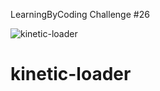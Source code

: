 LearningByCoding Challenge #26

![kinetic-loader](https://user-images.githubusercontent.com/39729374/154100583-b5ddf7d0-de66-4651-bfd5-b11a9d792a47.png)

# kinetic-loader

